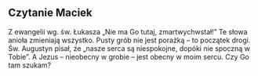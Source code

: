 ## Czytanie Maciek

Z ewangelii wg. św. Łukasza „Nie ma Go tutaj, zmartwychwstał!”
Te słowa anioła zmieniają wszystko. Pusty grób nie jest porażką – to początek drogi. Św. Augustyn pisał, że „nasze serca są niespokojne, dopóki nie spoczną w Tobie”. A Jezus – nieobecny w grobie – jest obecny w moim sercu. Czy Go tam szukam?
